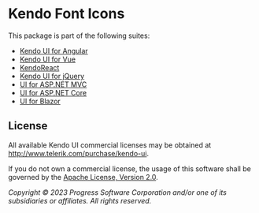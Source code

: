 # Kendo Font Icons

This package is part of the following suites:

* [Kendo UI for Angular](https://www.telerik.com/kendo-angular-ui/)
* [Kendo UI for Vue](https://www.telerik.com/kendo-vue-ui)
* [KendoReact](https://www.telerik.com/kendo-react-ui/)
* [Kendo UI for jQuery](https://www.telerik.com/kendo-ui)
* [UI for ASP.NET MVC](https://www.telerik.com/aspnet-mvc)
* [UI for ASP.NET Core](https://www.telerik.com/aspnet-core-ui)
* [UI for Blazor](https://www.telerik.com/blazor-ui)

## License

All available Kendo UI commercial licenses may be obtained at http://www.telerik.com/purchase/kendo-ui.

If you do not own a commercial license, the usage of this software shall be governed by the [Apache License, Version 2.0](http://www.apache.org/licenses/LICENSE-2.0).

*Copyright © 2023 Progress Software Corporation and/or one of its subsidiaries or affiliates. All rights reserved.*
